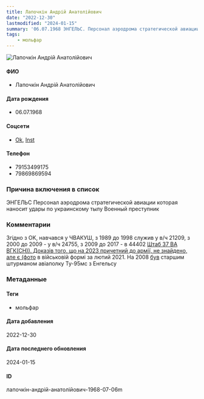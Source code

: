 ```yaml
---
title: Лапочкін Андрій Анатолійович
date: "2022-12-30"
lastmodified: "2024-01-15"
summary: '06.07.1968 ЭНГЕЛЬС. Персонал аэродрома стратегической авиации которая наносит удары по украинскому тылу. Военный преступник.'
tags: 
    - мольфар
---
```

<!--# pp1-->
<!--## Фигурант-->
<!--### Личные данные-->
<!--#### Фото-->
![Лапочкін Андрій Анатолійович ](https://molfar.com/images/optimized/1696844138_1194349467.png)
#### ФИО
- Лапочкін Андрій Анатолійович
#### Дата рождения
- 06.07.1968
#### Соцсети
- [Ok](https://ok.ru/profile/562066474994), [Inst](https://www.instagram.com/andreilapochkin3059/)
#### Телефон
- 79153499175
- 79869869594
### Причина включения в список
ЭНГЕЛЬС
Персонал аэродрома стратегической авиации которая наносит удары по украинскому тылу
Военный преступник
### Комментарии
Згідно з OK, навчався у ЧВАКУШ, з 1989 до 1998 служив у в/ч 21209, з 2000 до 2009 - у в/ч 24755, з 2009 до 2017 - в 44402 [Штаб 37 ВА ВГК(СН)). Доказів того, що на 2023 причетний до армії, не знайдено, але є (фото](https://monosnap.com/file/vjCmBWSRcZi3ccq3mc9l7qo9qwfApJ) в військовій формі за лютий 2021. На 2008 [був](https://rg.ru/2008/02/08/reg-saratov/samolet.html) старшим штурманом авіаполку Ту-95мс з Енгельсу
### Метаданные
#### Теги
- мольфар
#### Дата добавления
2022-12-30
#### Дата последнего обновления
2024-01-15
#### ID
лапочкін-андрій-анатолійович-1968-07-06m
<!--## END;-->
